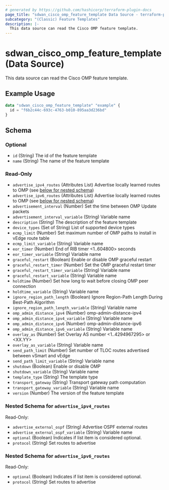 ```yaml
---
# generated by https://github.com/hashicorp/terraform-plugin-docs
page_title: "sdwan_cisco_omp_feature_template Data Source - terraform-provider-sdwan"
subcategory: "(Classic) Feature Templates"
description: |-
  This data source can read the Cisco OMP feature template.
---
```


# sdwan_cisco_omp_feature_template (Data Source)

This data source can read the Cisco OMP feature template.

## Example Usage

```terraform
data "sdwan_cisco_omp_feature_template" "example" {
  id = "f6b2c44c-693c-4763-b010-895aa3d236bd"
}
```

<!-- schema generated by tfplugindocs -->
## Schema

### Optional

- `id` (String) The id of the feature template
- `name` (String) The name of the feature template

### Read-Only

- `advertise_ipv4_routes` (Attributes List) Advertise locally learned routes to OMP (see [below for nested schema](#nestedatt--advertise_ipv4_routes))
- `advertise_ipv6_routes` (Attributes List) Advertise locally learned routes to OMP (see [below for nested schema](#nestedatt--advertise_ipv6_routes))
- `advertisement_interval` (Number) Set the time between OMP Update packets
- `advertisement_interval_variable` (String) Variable name
- `description` (String) The description of the feature template
- `device_types` (Set of String) List of supported device types
- `ecmp_limit` (Number) Set maximum number of OMP paths to install in vEdge route table
- `ecmp_limit_variable` (String) Variable name
- `eor_timer` (Number) End of RIB timer <1..604800> seconds
- `eor_timer_variable` (String) Variable name
- `graceful_restart` (Boolean) Enable or disable OMP graceful restart
- `graceful_restart_timer` (Number) Set the OMP graceful restart timer
- `graceful_restart_timer_variable` (String) Variable name
- `graceful_restart_variable` (String) Variable name
- `holdtime` (Number) Set how long to wait before closing OMP peer connection
- `holdtime_variable` (String) Variable name
- `ignore_region_path_length` (Boolean) Ignore Region-Path Length During Best-Path Algorithm
- `ignore_region_path_length_variable` (String) Variable name
- `omp_admin_distance_ipv4` (Number) omp-admin-distance-ipv4
- `omp_admin_distance_ipv4_variable` (String) Variable name
- `omp_admin_distance_ipv6` (Number) omp-admin-distance-ipv6
- `omp_admin_distance_ipv6_variable` (String) Variable name
- `overlay_as` (Number) Set Overlay AS number <1..4294967295> or <XX.YY>
- `overlay_as_variable` (String) Variable name
- `send_path_limit` (Number) Set number of TLOC routes advertised between vSmart and vEdge
- `send_path_limit_variable` (String) Variable name
- `shutdown` (Boolean) Enable or disable OMP
- `shutdown_variable` (String) Variable name
- `template_type` (String) The template type
- `transport_gateway` (String) Transport gateway path computation
- `transport_gateway_variable` (String) Variable name
- `version` (Number) The version of the feature template

<a id="nestedatt--advertise_ipv4_routes"></a>
### Nested Schema for `advertise_ipv4_routes`

Read-Only:

- `advertise_external_ospf` (String) Advertise OSPF external routes
- `advertise_external_ospf_variable` (String) Variable name
- `optional` (Boolean) Indicates if list item is considered optional.
- `protocol` (String) Set routes to advertise


<a id="nestedatt--advertise_ipv6_routes"></a>
### Nested Schema for `advertise_ipv6_routes`

Read-Only:

- `optional` (Boolean) Indicates if list item is considered optional.
- `protocol` (String) Set routes to advertise
